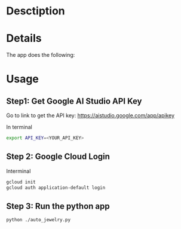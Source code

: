 # Desctiption

# Details

The app does the following:

# Usage

## Step1: Get Google AI Studio API Key

Go to link to get the API key: https://aistudio.google.com/app/apikey

In terminal
```bash
export API_KEY=<YOUR_API_KEY>
```

## Step 2: Google Cloud Login

Interminal
```bash
gcloud init
gcloud auth application-default login
```

## Step 3: Run the python app
```bash
python ./auto_jewelry.py
```
